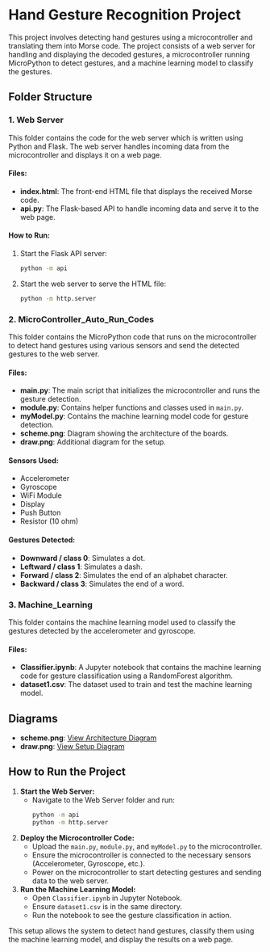 # Hand Gesture Recognition Project

This project involves detecting hand gestures using a microcontroller and translating them into Morse code. The project consists of a web server for handling and displaying the decoded gestures, a microcontroller running MicroPython to detect gestures, and a machine learning model to classify the gestures.

## Folder Structure

### 1. Web Server
This folder contains the code for the web server which is written using Python and Flask. The web server handles incoming data from the microcontroller and displays it on a web page.

#### Files:
- **index.html**: The front-end HTML file that displays the received Morse code.
- **api.py**: The Flask-based API to handle incoming data and serve it to the web page.

#### How to Run:
1. Start the Flask API server:
    ```bash
    python -m api
    ```
2. Start the web server to serve the HTML file:
    ```bash
    python -m http.server
    ```

### 2. MicroController_Auto_Run_Codes
This folder contains the MicroPython code that runs on the microcontroller to detect hand gestures using various sensors and send the detected gestures to the web server.

#### Files:
- **main.py**: The main script that initializes the microcontroller and runs the gesture detection.
- **module.py**: Contains helper functions and classes used in `main.py`.
- **myModel.py**: Contains the machine learning model code for gesture detection.
- **scheme.png**: Diagram showing the architecture of the boards.
- **draw.png**: Additional diagram for the setup.

#### Sensors Used:
- Accelerometer
- Gyroscope
- WiFi Module
- Display
- Push Button
- Resistor (10 ohm)

#### Gestures Detected:
- **Downward / class 0**: Simulates a dot.
- **Leftward / class 1**: Simulates a dash.
- **Forward / class 2**: Simulates the end of an alphabet character.
- **Backward / class 3**: Simulates the end of a word.

### 3. Machine_Learning
This folder contains the machine learning model used to classify the gestures detected by the accelerometer and gyroscope.

#### Files:
- **Classifier.ipynb**: A Jupyter notebook that contains the machine learning code for gesture classification using a RandomForest algorithm.
- **dataset1.csv**: The dataset used to train and test the machine learning model.

## Diagrams
- **scheme.png**: [View Architecture Diagram](file-GaE9Gjh8t3ouKyAzh4TWgM7T)
- **draw.png**: [View Setup Diagram](file-LQPS0MT4tbsH5GGWcrLpa1LT)

## How to Run the Project
1. **Start the Web Server:**
    - Navigate to the Web Server folder and run:
        ```bash
        python -m api
        python -m http.server
        ```
2. **Deploy the Microcontroller Code:**
    - Upload the `main.py`, `module.py`, and `myModel.py` to the microcontroller.
    - Ensure the microcontroller is connected to the necessary sensors (Accelerometer, Gyroscope, etc.).
    - Power on the microcontroller to start detecting gestures and sending data to the web server.
3. **Run the Machine Learning Model:**
    - Open `Classifier.ipynb` in Jupyter Notebook.
    - Ensure `dataset1.csv` is in the same directory.
    - Run the notebook to see the gesture classification in action.

This setup allows the system to detect hand gestures, classify them using the machine learning model, and display the results on a web page.


